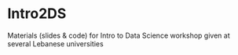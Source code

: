 # Intro2DS
Materials (slides &amp; code) for Intro to Data Science workshop given at several Lebanese universities
